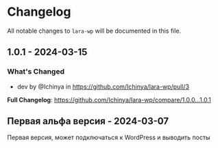 # Changelog

All notable changes to `lara-wp` will be documented in this file.

## 1.0.1 - 2024-03-15

### What's Changed

* dev by @Ichinya in https://github.com/Ichinya/lara-wp/pull/3

**Full Changelog**: https://github.com/Ichinya/lara-wp/compare/1.0.0...1.0.1

## Первая альфа версия - 2024-03-07

Первая версия, может подключаться к WordPress и выводить посты
